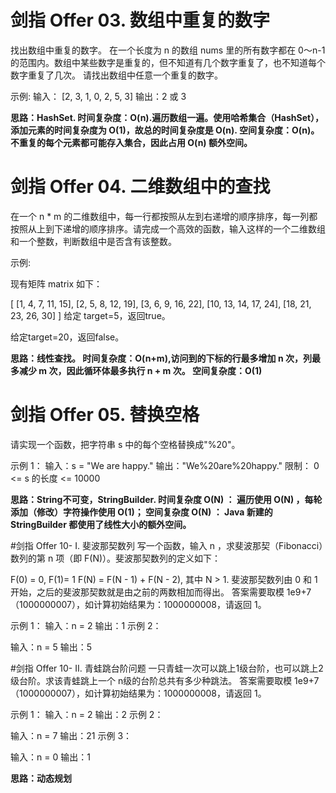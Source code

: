 # 剑指 Offer 03. 数组中重复的数字

找出数组中重复的数字。 在一个长度为 n 的数组 nums 里的所有数字都在 0～n-1 的范围内。数组中某些数字是重复的，但不知道有几个数字重复了，也不知道每个数字重复了几次。 请找出数组中任意一个重复的数字。

示例:
输入：
[2, 3, 1, 0, 2, 5, 3]
输出：2 或 3

**思路：HashSet.
时间复杂度：O(n).遍历数组一遍。使用哈希集合（HashSet），添加元素的时间复杂度为 O(1)，故总的时间复杂度是 O(n).
空间复杂度：O(n)。不重复的每个元素都可能存入集合，因此占用 O(n) 额外空间。**

# 剑指 Offer 04. 二维数组中的查找

在一个 n * m 的二维数组中，每一行都按照从左到右递增的顺序排序，每一列都按照从上到下递增的顺序排序。请完成一个高效的函数，输入这样的一个二维数组和一个整数，判断数组中是否含有该整数。

示例:

现有矩阵 matrix 如下：

[
[1, 4, 7, 11, 15],
[2, 5, 8, 12, 19],
[3, 6, 9, 16, 22],
[10, 13, 14, 17, 24],
[18, 21, 23, 26, 30]
]
给定 target=5，返回true。

给定target=20，返回false。

**思路：线性查找。
时间复杂度：O(n+m),访问到的下标的行最多增加 n 次，列最多减少 m 次，因此循环体最多执行 n + m 次。 
空间复杂度：O(1)**

# 剑指 Offer 05. 替换空格
请实现一个函数，把字符串 s 中的每个空格替换成"%20"。

示例 1： 输入：s = "We are happy."
输出："We%20are%20happy."
限制： 0 <= s 的长度 <= 10000

**思路：String不可变，StringBuilder.
时间复杂度 O(N) ： 遍历使用 O(N) ，每轮添加（修改）字符操作使用 O(1)；
空间复杂度 O(N) ： Java 新建的 StringBuilder 都使用了线性大小的额外空间。**


#剑指 Offer 10- I. 斐波那契数列
写一个函数，输入 n ，求斐波那契（Fibonacci）数列的第 n 项（即 F(N)）。斐波那契数列的定义如下：

F(0) = 0, F(1)= 1
F(N) = F(N - 1) + F(N - 2), 其中 N > 1.
斐波那契数列由 0 和 1 开始，之后的斐波那契数就是由之前的两数相加而得出。
答案需要取模 1e9+7（1000000007），如计算初始结果为：1000000008，请返回 1。

示例 1：
输入：n = 2
输出：1
示例 2：

输入：n = 5
输出：5

#剑指 Offer 10- II. 青蛙跳台阶问题
一只青蛙一次可以跳上1级台阶，也可以跳上2级台阶。求该青蛙跳上一个 n级的台阶总共有多少种跳法。
答案需要取模 1e9+7（1000000007），如计算初始结果为：1000000008，请返回 1。

示例 1：
输入：n = 2
输出：2
示例 2：

输入：n = 7
输出：21
示例 3：

输入：n = 0
输出：1

**思路：动态规划**





